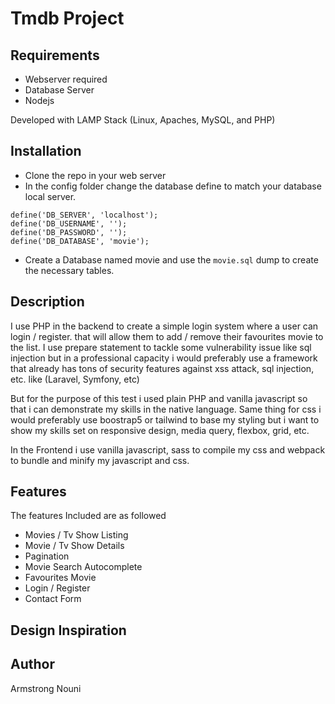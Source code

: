 # Tmdb Project

## Requirements

- Webserver required 
- Database Server 
- Nodejs

Developed with LAMP Stack (Linux, Apaches, MySQL, and PHP)

## Installation

- Clone the repo in your web server
- In the config folder change the database define to match your database local server.

```
define('DB_SERVER', 'localhost');
define('DB_USERNAME', '');
define('DB_PASSWORD', '');
define('DB_DATABASE', 'movie');
```
- Create a Database named movie and use the `movie.sql` dump to create the necessary tables.


## Description

I use PHP in the backend to create a simple login system where a user can login / register. that will allow them to add / remove their favourites movie to the list.
I use prepare statement to tackle some vulnerability issue like sql injection but in a professional capacity i would preferably use a framework that already has tons of security features against xss attack, sql injection, etc. like (Laravel, Symfony, etc)

But for the purpose of this test i used plain PHP and vanilla javascript so that i can demonstrate my skills in the native language. 
Same thing for css i would preferably use boostrap5 or tailwind to  base my styling but i want to show my skills set on responsive design, media query, flexbox, grid, etc.

In the Frontend i use vanilla javascript, sass to compile my css and webpack to bundle and minify my javascript and css.



## Features

The features Included are as followed

- Movies / Tv Show Listing
- Movie / Tv Show Details
- Pagination
- Movie Search Autocomplete
- Favourites Movie
- Login / Register 
- Contact Form


## Design Inspiration
 



## Author

Armstrong Nouni